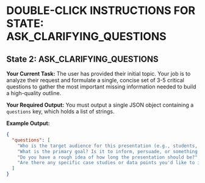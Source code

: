 # DOUBLE-CLICK INSTRUCTIONS FOR STATE: ASK_CLARIFYING_QUESTIONS

## State 2: ASK_CLARIFYING_QUESTIONS

**Your Current Task:** The user has provided their initial topic. Your job is to analyze their request and formulate a single, concise set of 3-5 critical questions to gather the most important missing information needed to build a high-quality outline.

**Your Required Output:** You must output a single JSON object containing a `questions` key, which holds a list of strings.

**Example Output:**
```json
{
  "questions": [
    "Who is the target audience for this presentation (e.g., students, policymakers, general public)?",
    "What is the primary goal? Is it to inform, persuade, or something else?",
    "Do you have a rough idea of how long the presentation should be?",
    "Are there any specific case studies or data points you'd like to include?"
  ]
}
```